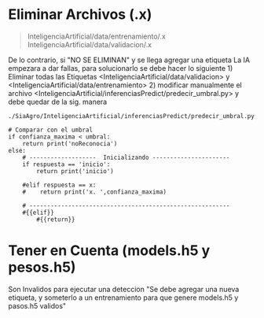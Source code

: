 # Eliminar Archivos (.x)
  > InteligenciaArtificial/data/entrenamiento/.x
  > InteligenciaArtificial/data/validacion/.x

  De lo contrario, si "NO SE ELIMINAN" y se llega agregar una etiqueta La IA empezara a dar fallas, 
  para solucionarlo se debe hacer lo siguiente
    1) Eliminar todas las Etiquetas <InteligenciaArtificial/data/validacion> y <InteligenciaArtificial/data/entrenamiento> 
    2) modificar manualmente el archivo <InteligenciaArtificial/inferenciasPredict/predecir_umbral.py> y debe quedar de la sig. manera
    
    ./SiaAgro/InteligenciaArtificial/inferenciasPredict/predecir_umbral.py: 

    # Comparar con el umbral
    if confianza_maxima < umbral: 
        return print('noReconocia')
    else:
        # -------------------  Inicializando ----------------------
        if respuesta == 'inicio': 
            return print('inicio')
        
        #elif respuesta == x:
        #    return print('x. ',confianza_maxima)

        # --------------------------------------------------------- 
        #{{elif}}
            #{{return}}

# Tener en Cuenta (models.h5 y pesos.h5)
  Son Invalidos para ejecutar una deteccion "Se debe agregar una nueva etiqueta, y someterlo a un entrenamiento para que genere models.h5 y pasos.h5 validos"

